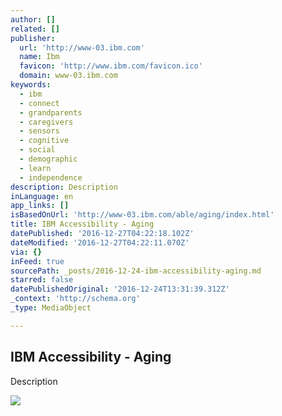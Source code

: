 ```yaml
---
author: []
related: []
publisher:
  url: 'http://www-03.ibm.com'
  name: Ibm
  favicon: 'http://www.ibm.com/favicon.ico'
  domain: www-03.ibm.com
keywords:
  - ibm
  - connect
  - grandparents
  - caregivers
  - sensors
  - cognitive
  - social
  - demographic
  - learn
  - independence
description: Description
inLanguage: en
app_links: []
isBasedOnUrl: 'http://www-03.ibm.com/able/aging/index.html'
title: IBM Accessibility - Aging
datePublished: '2016-12-27T04:22:18.102Z'
dateModified: '2016-12-27T04:22:11.070Z'
via: {}
inFeed: true
sourcePath: _posts/2016-12-24-ibm-accessibility-aging.md
starred: false
datePublishedOriginal: '2016-12-24T13:31:39.312Z'
_context: 'http://schema.org'
_type: MediaObject

---
```

<article style=""><h1>IBM Accessibility - Aging</h1><p>Description</p><img src="http://www-03.ibm.com/able/aging/apple-ibm-apps.jpg" /></article>